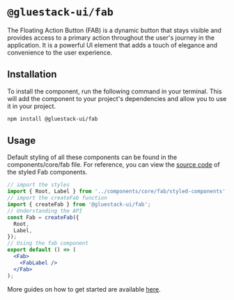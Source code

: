 # `@gluestack-ui/fab`

The Floating Action Button (FAB) is a dynamic button that stays visible and provides access to a primary action throughout the user's journey in the application. It is a powerful UI element that adds a touch of elegance and convenience to the user experience.

## Installation

To install the component, run the following command in your terminal. This will add the component to your project's dependencies and allow you to use it in your project.

```sh
npm install @gluestack-ui/fab
```

## Usage

Default styling of all these components can be found in the components/core/fab file. For reference, you can view the [source code](https://github.com/gluestack/gluestack-ui/blob/main/example/storybook/src/ui-components/Fab/styled-components/index.tsx) of the styled Fab components.

```jsx
// import the styles
import { Root, Label } from '../components/core/fab/styled-components';
// import the createFab function
import { createFab } from '@gluestack-ui/fab';
// Understanding the API
const Fab = createFab({
  Root,
  Label,
});
// Using the fab component
export default () => (
  <Fab>
    <FabLabel />
  </Fab>
);
```

More guides on how to get started are available
[here](https://ui.gluestack.io/docs/).
